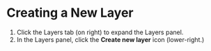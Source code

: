 # Creating a New Layer

1. Click the Layers tab (on right) to expand the Layers panel.&#x20;
2. In the Layers panel, click the **Create new layer** icon (lower-right.)&#x20;
